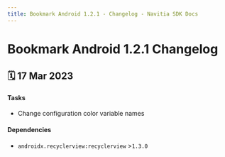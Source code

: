 ```yaml
---
title: Bookmark Android 1.2.1 - Changelog - Navitia SDK Docs
---
```


# Bookmark Android 1.2.1 Changelog

<h2>🗓 17 Mar 2023</h2>

#### Tasks
- Change configuration color variable names

#### Dependencies
- `androidx.recyclerview:recyclerview` >`1.3.0`